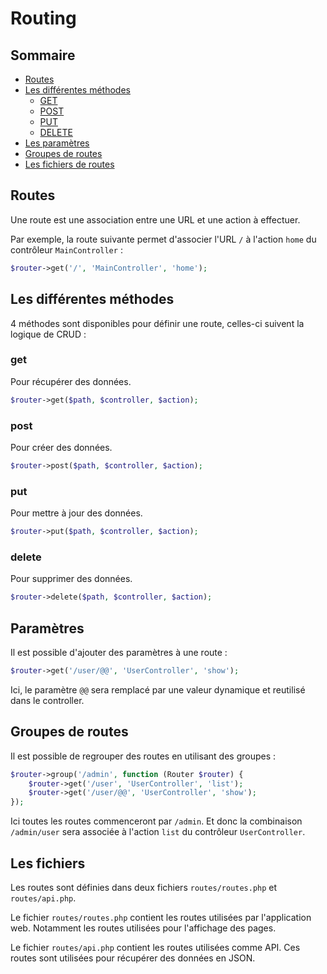 # Routing

## Sommaire

- [Routes](#routes)
- [Les différentes méthodes](#les-différentes-méthodes)
  - [GET](#get)
  - [POST](#post)
  - [PUT](#put)
  - [DELETE](#delete)
- [Les paramètres](#paramtres)
- [Groupes de routes](#groupes-de-routes)
- [Les fichiers de routes](#les-fichiers)

## Routes

Une route est une association entre une URL et une
action à effectuer.

Par exemple, la route suivante permet d'associer l'URL
`/` à l'action `home` du contrôleur `MainController` :

```php
$router->get('/', 'MainController', 'home');
```

## Les différentes méthodes

4 méthodes sont disponibles pour définir une route,
celles-ci suivent la logique de CRUD :

### get

Pour récupérer des données.

```php
$router->get($path, $controller, $action);
```

### post

Pour créer des données.

```php
$router->post($path, $controller, $action);
```

### put

Pour mettre à jour des données.

```php
$router->put($path, $controller, $action);
```

### delete

Pour supprimer des données.

```php
$router->delete($path, $controller, $action);
```

## Paramètres

Il est possible d'ajouter des paramètres à une route :

```php
$router->get('/user/@@', 'UserController', 'show');
```

Ici, le paramètre `@@` sera remplacé par une valeur
dynamique et reutilisé dans le controller.

## Groupes de routes

Il est possible de regrouper des routes en utilisant
des groupes :

```php
$router->group('/admin', function (Router $router) {
    $router->get('/user', 'UserController', 'list');
    $router->get('/user/@@', 'UserController', 'show');
});
```

Ici toutes les routes commenceront par `/admin`.
Et donc la combinaison `/admin/user` sera associée
à l'action `list` du contrôleur `UserController`.

## Les fichiers

Les routes sont définies dans deux fichiers 
`routes/routes.php` et `routes/api.php`.

Le fichier `routes/routes.php` contient les routes
utilisées par l'application web.
Notamment les routes utilisées pour l'affichage des
pages.

Le fichier `routes/api.php` contient les routes
utilisées comme API.
Ces routes sont utilisées pour récupérer des données
en JSON.
